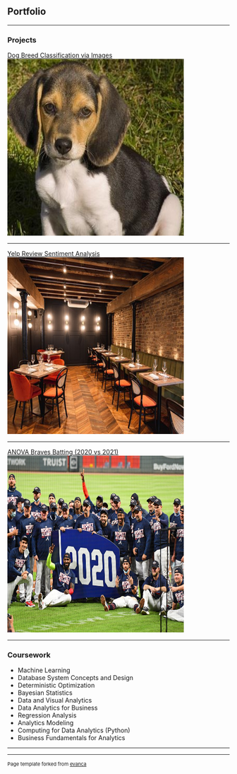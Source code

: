 ## Portfolio

---

### Projects 

[Dog Breed Classification via Images](/6740_Project_Final_Report.pdf)
<img src="images/beagle.jpg"
     width="400"
     height="400"/>

---
[Yelp Review Sentiment Analysis](/team130report.pdf)
<img src="images/restaurant.jpg"
     width="400"
     height="400"/>

---
[ANOVA Braves Batting (2020 vs 2021)](/braves_batting_analysis.html)
<img src="images/braves_2020.jpg"
     width="400"
     height="400"/>

---

### Coursework

- Machine Learning
- Database System Concepts and Design
- Deterministic Optimization
- Bayesian Statistics
- Data and Visual Analytics
- Data Analytics for Business
- Regression Analysis
- Analytics Modeling
- Computing for Data Analytics (Python)
- Business Fundamentals for Analytics

---




---
<p style="font-size:11px">Page template forked from <a href="https://github.com/evanca/quick-portfolio">evanca</a></p>
<!-- Remove above link if you don't want to attibute -->
